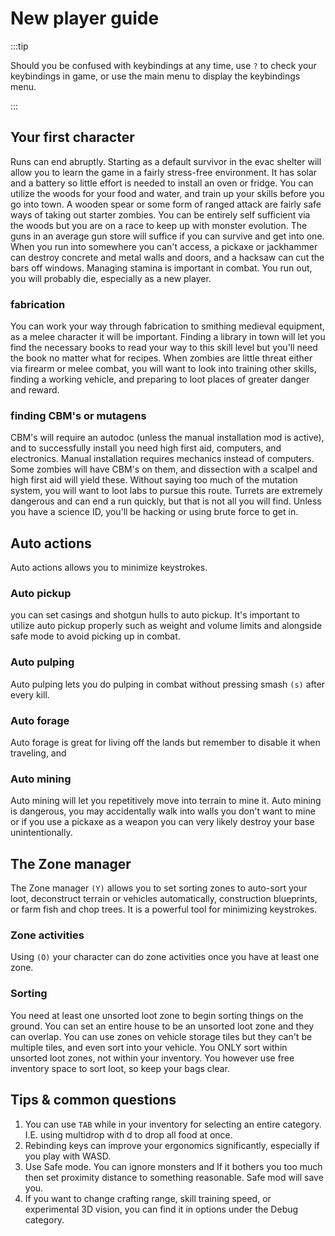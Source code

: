 # New player guide

:::tip

Should you be confused with keybindings at any time, use `?` to check your keybindings in game, or
use the main menu to display the keybindings menu.

:::

## Your first character

Runs can end abruptly. Starting as a default survivor in the evac shelter will allow you to learn
the game in a fairly stress-free environment. It has solar and a battery so little effort is needed
to install an oven or fridge. You can utilize the woods for your food and water, and train up your
skills before you go into town. A wooden spear or some form of ranged attack are fairly safe ways of
taking out starter zombies. You can be entirely self sufficient via the woods but you are on a race
to keep up with monster evolution. The guns in an average gun store will suffice if you can survive
and get into one. When you run into somewhere you can't access, a pickaxe or jackhammer can destroy
concrete and metal walls and doors, and a hacksaw can cut the bars off windows. Managing stamina is
important in combat. You run out, you will probably die, especially as a new player.

### fabrication

You can work your way through fabrication to smithing medieval equipment, as a melee character it
will be important. Finding a library in town will let you find the necessary books to read your way
to this skill level but you'll need the book no matter what for recipes. When zombies are little
threat either via firearm or melee combat, you will want to look into training other skills, finding
a working vehicle, and preparing to loot places of greater danger and reward.

### finding CBM's or mutagens

CBM's will require an autodoc (unless the manual installation mod is active), and to successfully
install you need high first aid, computers, and electronics. Manual installation requires mechanics
instead of computers. Some zombies will have CBM's on them, and dissection with a scalpel and high
first aid will yield these. Without saying too much of the mutation system, you will want to loot
labs to pursue this route. Turrets are extremely dangerous and can end a run quickly, but that is
not all you will find. Unless you have a science ID, you'll be hacking or using brute force to get
in.

## Auto actions

Auto actions allows you to minimize keystrokes.

### Auto pickup

you can set casings and shotgun hulls to auto pickup. It's important to utilize auto pickup properly
such as weight and volume limits and alongside safe mode to avoid picking up in combat.

### Auto pulping

Auto pulping lets you do pulping in combat without pressing smash `(s)` after every kill.

### Auto forage

Auto forage is great for living off the lands but remember to disable it when traveling, and

### Auto mining

Auto mining will let you repetitively move into terrain to mine it. Auto mining is dangerous, you
may accidentally walk into walls you don't want to mine or if you use a pickaxe as a weapon you can
very likely destroy your base unintentionally.

## The Zone manager

The Zone manager `(Y)` allows you to set sorting zones to auto-sort your loot, deconstruct terrain
or vehicles automatically, construction blueprints, or farm fish and chop trees. It is a powerful
tool for minimizing keystrokes.

### Zone activities

Using `(O)` your character can do zone activities once you have at least one zone.

### Sorting

You need at least one unsorted loot zone to begin sorting things on the ground. You can set an
entire house to be an unsorted loot zone and they can overlap. You can use zones on vehicle storage
tiles but they can't be multiple tiles, and even sort into your vehicle. You ONLY sort within
unsorted loot zones, not within your inventory. You however use free inventory space to sort loot,
so keep your bags clear.

## Tips & common questions

1. You can use `TAB` while in your inventory for selecting an entire category. I.E. using multidrop
   with d to drop all food at once.
2. Rebinding keys can improve your ergonomics significantly, especially if you play with WASD.
3. Use Safe mode. You can ignore monsters and If it bothers you too much then set proximity distance
   to something reasonable. Safe mod will save you.
4. If you want to change crafting range, skill training speed, or experimental 3D vision, you can
   find it in options under the Debug category.

